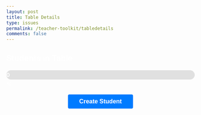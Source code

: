 ```yaml
---
layout: post
title: Table Details
type: issues
permalink: /teacher-toolkit/tabledetails
comments: false
---
```

<style>
  h2 {
      color: white;
  }
  #student-cards-container {
      display: grid;
      grid-template-columns: repeat(2, 1fr);
      gap: 20px;
      margin-top: 20px;
      justify-content: center;
  }
  .student-card {
      background-color: #fff;
      border: 1px solid #ddd;
      border-radius: 5px;
      padding: 20px;
      width: 280px;
      box-shadow: 0 4px 8px rgba(0, 0, 0, 0.1);
      text-align: center;
      display: flex;
      flex-direction: column;
      align-items: center;
  }
  .student-card h3 {
      margin: 10px 0;
      font-size: 20px;
      color: black;
  }
  .student-card p {
      margin: 5px 0;
      font-size: 16px;
      color: black;
  }
  .student-image {
      width: 100px;
      height: 100px;
      border-radius: 50%;
      margin-bottom: 10px;
  }
  .delete-button, .add-task-button {
      margin-top: 10px;
      padding: 8px 12px;
      color: white;
      border: none;
      border-radius: 4px;
      cursor: pointer;
  }
  .delete-button {
      background-color: #ff4d4d;
  }
  .add-task-button {
      background-color: #28a745;
  }
  .create-button {
      margin: 20px auto;
      padding: 10px 30px;
      background-color: #007BFF;
      color: white;
      border: none;
      border-radius: 4px;
      cursor: pointer;
      display: block;
      font-size: 16px;
      font-weight: bold;
  }
  /* Progress bar container */
  #progress-bar-container {
      width: 100%;
      background-color: #e0e0e0;
      border-radius: 25px;
      margin: 20px 0;
      height: 25px;
  }

  /* Actual progress */
  #progress-bar {
      height: 100%;
      background-color: #28a745;
      border-radius: 25px;
      text-align: center;
      line-height: 25px;
      color: white;
      font-weight: bold;
      width: 0; /* Initial value */
      transition: width 0.5s ease-in-out;
  }
</style>

<h2 id="page-title">Students in Table</h2>
<div id="progress-bar-container">
    <div id="progress-bar">0%</div>
</div>
<div id="student-cards-container"></div>
<button class="create-button" onclick="createStudent()">Create Student</button>

<script type="module">
  import {javaURI} from '{{site.baseurl}}/assets/js/api/config.js';
  document.addEventListener("DOMContentLoaded", function() {
    const urlParams = new URLSearchParams(window.location.search);
    const tableNumber = urlParams.get('table');
    const period = urlParams.get('period');

    if (tableNumber) {
      console.log("Fetching students for table:", tableNumber);
      console.log("Fetching progress for period:", period);
      console.log(JSON.stringify({ 
          table: parseInt(tableNumber),
          period: parseInt(period)}));
      fetch(`${javaURI}/api/students/progress`, {
        method: "POST",
        headers: { "Content-Type": "application/json" },
        body: JSON.stringify({ 
          "table": parseInt(tableNumber),
          "period": parseInt(period)}),
      })
      .then(response => {
        if (!response.ok) throw new Error("Failed to fetch progress");
        return response.json();
      })
      .then(progress => {
        const progressBar = document.getElementById("progress-bar");
        progressBar.style.width = progress + "%";
        progressBar.textContent = progress + "%";
      })
      .catch(error => console.error("Error fetching progress:", error));

      fetch(`${javaURI}/api/students/find-team`, {
        method: "POST",
        headers: { "Content-Type": "application/json" },
        body: JSON.stringify({
          course: "CSA",
          trimester: 2,
          period: parseInt(period),
          table: parseInt(tableNumber)
        })
      })
      .then(response => {
        if (!response.ok) throw new Error("Network response was not ok");
        return response.json();
      })
      .then(data => {
        const container = document.getElementById("student-cards-container");
        container.innerHTML = "";

        // Set the project name in the title using the first student in the list (assuming same project for the table)

        data.forEach(student => {
          const card = document.createElement("div");
          card.className = "student-card";

          fetch(`https://api.github.com/users/${student.username}`)
              .then(response => response.json())
              .then(githubData => {
                  const imageUrl = githubData.avatar_url || "default-image-url.jpg";
                  card.innerHTML = `
                      <img src="${imageUrl}" alt="${student.username}'s Profile Picture" class="student-image">
                      <h3>Username: ${student.username}</h3>
                      <p>Table Number: ${student.tableNumber}</p>
                      <p>Course: ${student.course}</p>
                      <p>Trimester: ${student.trimester}</p>
                      <p>Period: ${student.period}</p>
                      <p>
                          <strong>Tasks:</strong> 
                          ${student.tasks.length > 0 
                              ? student.tasks.map(task => `
                                  <a href="javascript:void(0);" onclick="completeTask('${student.username}', '${task}')">
                                      ${task}
                                  </a>`).join(', ') 
                              : 'No tasks assigned'}
                      </p>
                      <button class="add-task-button" onclick="addTask('${student.username}')">Add Task</button>
                      <button class="delete-button" onclick="deleteStudent('${student.username}')">Delete</button>
                  `;
              })
              .catch(error => {
                  console.error("GitHub profile fetch error:", error);
                  card.innerHTML = `
                      <img src="default-image-url.jpg" alt="Default Profile Picture" class="student-image">
                      <h3>Username: ${student.username}</h3>
                      <p>Table Number: ${student.tableNumber}</p>
                      <p>Course: ${student.course}</p>
                      <p>Trimester: ${student.trimester}</p>
                      <p>Period: ${student.period}</p>
                      <p>
                          <strong>Tasks:</strong> 
                          ${student.tasks.length > 0 
                              ? student.tasks.map(task => `
                                  <a href="javascript:void(0);" onclick="completeTask('${student.username}', '${task}')">
                                      ${task}
                                  </a>`).join(', ') 
                              : 'No tasks assigned'}
                      </p>
                      <button class="add-task-button" onclick="addTask('${student.username}')">Add Task</button>
                      <button class="delete-button" onclick="deleteStudent('${student.username}')">Delete</button>
                  `;
              });

          container.appendChild(card);
      });


      })
      .catch(error => console.error("There was a problem with the fetch operation:", error));
    } else {
      document.getElementById("student-cards-container").innerHTML = "<p>No table selected.</p>";
    }
  });
window.addTask = function addTask(username) {
    const newTask = prompt("Enter a new task:");
    if (newTask) {
      fetch(`${javaURI}/api/students/update-tasks`, {
        method: "POST",
        headers: { "Content-Type": "application/json" },
        body: JSON.stringify({
          username: username,
          tasks: [newTask]
        })
      })
      .then(response => {
        if (!response.ok) throw new Error("Failed to add task");
        return response.json();
      })
      .then(student => {
        alert("Task added successfully!");
        location.reload();
      })
      .catch(error => console.error("There was a problem with the add task operation:", error));
    } else {
      alert("Task cannot be empty.");
    }
  };

  window.createStudent = function createStudent() {
      const urlParams = new URLSearchParams(window.location.search);
      const username = prompt("Enter student username:");
      const course = "CSA";
      const trimester = 2;
      const period = urlParams.get('period');
      const table = urlParams.get('table');
      const tasks = []; // Initial empty tasks
      if (username && table) {
        fetch(`${javaURI}/api/students/create`, {
          method: "POST",
          headers: { "Content-Type": "application/json" },
          body: JSON.stringify({
            username: username,
            tableNumber: parseInt(table),
            course: course,
            trimester: trimester,
            period: parseInt(period),
            tasks: tasks
          })
        })
        .then(response => {
          if (!response.ok) throw new Error("Failed to create student");
          return response.json();
        })
        .then(student => {
          alert("Student created successfully!");
          location.reload();
        })
        .catch(error => console.error("There was a problem with the create operation:", error));
      } else {
        alert("Please fill in all fields to create a student.");
      }
  };

  window.deleteStudent = function deleteStudent(username) {
    fetch(`${javaURI}/api/students/delete?username=${encodeURIComponent(username)}`, {
      method: "POST",
      headers: { "Content-Type": "application/json" },
      mode: "cors"
    })
    .then(response => {
      if (!response.ok) throw new Error("Failed to delete student with username: " + username);
      return response.text();
    })
    .then(message => {
      console.log(message);
      alert(message);
      location.reload();
    })
    .catch(error => console.error("There was a problem with the delete operation:", error));
  }
  window.completeTask = function completeTask(username, task) {
      fetch(`${javaURI}/api/students/complete-task`, {
          method: "POST",
          headers: { "Content-Type": "application/json" },
          body: JSON.stringify({
              username: username,
              task: task
          })
      })
      .then(response => {
          if (!response.ok) throw new Error("Failed to complete task");
          return response.text();
      })
      .then(message => {
          alert(message);
          // Update task list dynamically or reload the page
          location.reload(); // Simplest option
      })
      .catch(error => console.error("Error completing task:", error));
  };
</script>